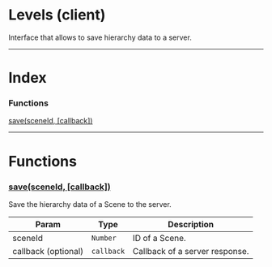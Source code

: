 # Levels (client)

Interface that allows to save hierarchy data to a server.

---

# Index


### Functions

<a href='#function_save'>save(sceneId, [callback])</a>  


---


# Functions

<a name='function_save'></a>
### <a href='#function_save'>save(sceneId, [callback])</a>  

Save the hierarchy data of a Scene to the server.

| Param | Type | Description |
| --- | --- | --- |
| sceneId | `Number` | ID of a Scene. |  
| callback (optional) | `callback` | Callback of a server response. |  




